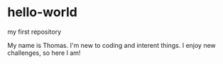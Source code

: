 # hello-world
my first repository

My name is Thomas. I'm new to coding and interent things. I enjoy new challenges, so here I am!
